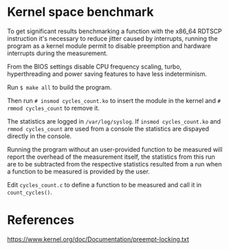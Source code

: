 # Kernel space benchmark

To get significant results benchmarking a function with the x86_64 RDTSCP instruction it's necessary to reduce jitter caused by interrupts,
running the program as a kernel module permit to disable preemption and hardware interrupts during the measurement.

From the BIOS settings disable CPU frequency scaling, turbo, hyperthreading and power saving features to have less indeterminism.

Run ```$ make all``` to build the program.

Then run ```# insmod cycles_count.ko``` to insert the module in the kernel and ```# rmmod cycles_count``` to remove it.

The statistics are logged in ```/var/log/syslog```.
If ```insmod cycles_count.ko``` and ```rmmod cycles_count``` are used from a console the statistics are dispayed directly in the console.

Running the program without an user-provided function to be measured will report the overhead of the measurement itself, the statistics from this run are to be
subtracted from the respective statistics resulted from a run when a function to be measured is provided by the user.

Edit ```cycles_count.c``` to define a function to be measured and call it in ```count_cycles()```.

# References

https://www.kernel.org/doc/Documentation/preempt-locking.txt
